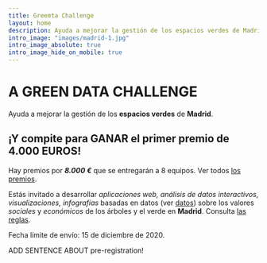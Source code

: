 ```yaml
---
title: Greemta Challenge
layout: home
description: Ayuda a mejorar la gestión de los espacios verdes de Madrid.
intro_image: "images/madrid-1.jpg"
intro_image_absolute: true
intro_image_hide_on_mobile: true
---
```


# A GREEN DATA CHALLENGE
Ayuda a mejorar la gestión de los **espacios verdes** de **Madrid**.

## ¡Y compite para GANAR el primer premio de 4.000 EUROS!
Hay premios por ***8.000 &euro;*** que se entregarán a 8 equipos. Ver todos [los premios](https://challenge.greemta.eu/prizes_es/).

Estás invitado a desarrollar *aplicaciones web, análisis de datos interactivos, visualizaciones, infografías* basadas en datos (ver [datos](https://challenge.greemta.eu/dataset_es/)) sobre los valores *sociales* y *económicos* de los árboles y el verde en **Madrid**. Consulta [las reglas](https://challenge.greemta.eu/rules_es/).

Fecha límite de envío: 15 de diciembre de 2020. 

ADD SENTENCE ABOUT pre-registration!
